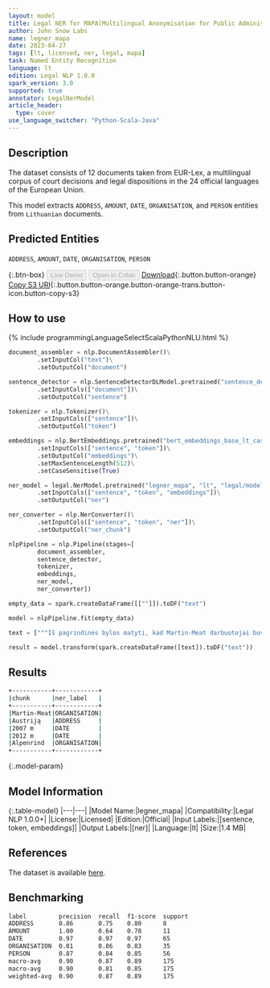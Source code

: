 ```yaml
---
layout: model
title: Legal NER for MAPA(Multilingual Anonymisation for Public Administrations)
author: John Snow Labs
name: legner_mapa
date: 2023-04-27
tags: [lt, licensed, ner, legal, mapa]
task: Named Entity Recognition
language: lt
edition: Legal NLP 1.0.0
spark_version: 3.0
supported: true
annotator: LegalNerModel
article_header:
  type: cover
use_language_switcher: "Python-Scala-Java"
---
```


## Description

The dataset consists of 12 documents taken from EUR-Lex, a multilingual corpus of court decisions and legal dispositions in the 24 official languages of the European Union.

This model extracts `ADDRESS`, `AMOUNT`, `DATE`, `ORGANISATION`, and `PERSON` entities from `Lithuanian` documents.

## Predicted Entities

`ADDRESS`, `AMOUNT`, `DATE`, `ORGANISATION`, `PERSON`

{:.btn-box}
<button class="button button-orange" disabled>Live Demo</button>
<button class="button button-orange" disabled>Open in Colab</button>
[Download](https://s3.amazonaws.com/auxdata.johnsnowlabs.com/legal/models/legner_mapa_lt_1.0.0_3.0_1682599671257.zip){:.button.button-orange}
[Copy S3 URI](s3://auxdata.johnsnowlabs.com/legal/models/legner_mapa_lt_1.0.0_3.0_1682599671257.zip){:.button.button-orange.button-orange-trans.button-icon.button-copy-s3}

## How to use



<div class="tabs-box" markdown="1">
{% include programmingLanguageSelectScalaPythonNLU.html %}

```python
document_assembler = nlp.DocumentAssembler()\
        .setInputCol("text")\
        .setOutputCol("document")

sentence_detector = nlp.SentenceDetectorDLModel.pretrained("sentence_detector_dl", "xx")\
        .setInputCols(["document"])\
        .setOutputCol("sentence")

tokenizer = nlp.Tokenizer()\
        .setInputCols(["sentence"])\
        .setOutputCol("token")

embeddings = nlp.BertEmbeddings.pretrained("bert_embeddings_base_lt_cased", "lt")\
        .setInputCols(["sentence", "token"])\
        .setOutputCol("embeddings")\
        .setMaxSentenceLength(512)\
        .setCaseSensitive(True)

ner_model = legal.NerModel.pretrained("legner_mapa", "lt", "legal/models")\
        .setInputCols(["sentence", "token", "embeddings"])\
        .setOutputCol("ner")

ner_converter = nlp.NerConverter()\
        .setInputCols(["sentence", "token", "ner"])\
        .setOutputCol("ner_chunk")

nlpPipeline = nlp.Pipeline(stages=[
        document_assembler,
        sentence_detector,
        tokenizer,
        embeddings,
        ner_model,
        ner_converter])

empty_data = spark.createDataFrame([[""]]).toDF("text")

model = nlpPipeline.fit(empty_data)

text = ["""Iš pagrindinės bylos matyti, kad Martin-Meat darbuotojai buvo komandiruoti į Austriją laikotarpiu nuo 2007 m iki 2012 m mėsos išpjaustymo darbams Alpenrind patalpose atlikti."""]

result = model.transform(spark.createDataFrame([text]).toDF("text"))
```

</div>

## Results

```bash
+-----------+------------+
|chunk      |ner_label   |
+-----------+------------+
|Martin-Meat|ORGANISATION|
|Austriją   |ADDRESS     |
|2007 m     |DATE        |
|2012 m     |DATE        |
|Alpenrind  |ORGANISATION|
+-----------+------------+
```

{:.model-param}
## Model Information

{:.table-model}
|---|---|
|Model Name:|legner_mapa|
|Compatibility:|Legal NLP 1.0.0+|
|License:|Licensed|
|Edition:|Official|
|Input Labels:|[sentence, token, embeddings]|
|Output Labels:|[ner]|
|Language:|lt|
|Size:|1.4 MB|

## References

The dataset is available [here](https://huggingface.co/datasets/joelito/mapa).

## Benchmarking

```bash
label         precision  recall  f1-score  support 
ADDRESS       0.86       0.75    0.80      8       
AMOUNT        1.00       0.64    0.78      11      
DATE          0.97       0.97    0.97      65      
ORGANISATION  0.81       0.86    0.83      35      
PERSON        0.87       0.84    0.85      56      
macro-avg     0.90       0.87    0.89      175     
macro-avg     0.90       0.81    0.85      175     
weighted-avg  0.90       0.87    0.89      175 
```
